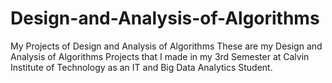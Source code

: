 # Design-and-Analysis-of-Algorithms
My Projects of Design and Analysis of Algorithms
These are my Design and Analysis of Algorithms Projects that I made in my 3rd Semester at Calvin Institute of Technology as an IT and Big Data Analytics Student.
